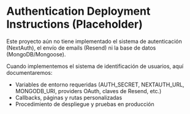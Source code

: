 # Authentication Deployment Instructions (Placeholder)

Este proyecto aún no tiene implementado el sistema de autenticación (NextAuth), el envío de emails (Resend) ni la base de datos (MongoDB/Mongoose).

Cuando implementemos el sistema de identificación de usuarios, aquí documentaremos:

- Variables de entorno requeridas (AUTH_SECRET, NEXTAUTH_URL, MONGODB_URI, providers OAuth, claves de Resend, etc.)
- Callbacks, páginas y rutas personalizadas
- Procedimiento de despliegue y pruebas en producción 